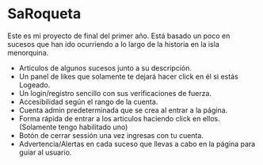 # SaRoqueta

Este es mi proyecto de final del primer año. Está basado un poco en sucesos que han ido ocurriendo a lo largo de la historia en la isla menorquina.

- Articulos de algunos sucesos junto a su descripción.
- Un panel de likes que solamente te dejará hacer click en él si estás Logeado.
- Un login/registro sencillo con sus verificaciones de fuerza.
- Accesibilidad según el rango de la cuenta.
- Cuenta admin predeterminada que se crea al entrar a la página.
- Forma rápida de entrar a los articulos haciendo click en ellos. (Solamente tengo habilitado uno)
- Botón de cerrar sessión una vez ingresas con tu cuenta.
- Advertencia/Alertas en cada suceso que llevas a cabo en la página para guiar al usuario.
